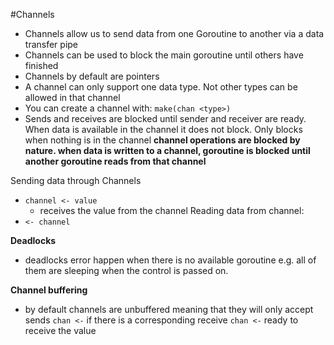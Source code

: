 #Channels
- Channels allow us to send data from one Goroutine to another via a data transfer pipe
- Channels can be used to block the main goroutine until others have finished
- Channels by default are pointers 
- A channel can only support one data type. Not other types can be allowed in that channel
- You can create a channel with: ```make(chan <type>)```
- Sends and receives are blocked until sender and receiver are ready. When data is available in the channel it does not block. Only blocks when nothing is in the channel
**channel operations are blocked by nature. when data is written to a channel, goroutine is blocked until another goroutine reads from that channel**

Sending data through Channels
- ```channel <- value```
    - receives the value from the channel
Reading data from channel:
- ```<- channel```

**Deadlocks**
- deadlocks error happen when there is no available goroutine e.g. all of them are sleeping when the control is passed on.

**Channel buffering**
- by default channels are unbuffered meaning that they will only accept sends ```chan <-``` if there is a corresponding receive ```chan <-``` ready to receive the value